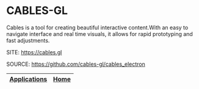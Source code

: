 # CABLES-GL

 Cables is a tool for creating beautiful interactive content.With an easy to navigate interface and real time visuals, it allows for rapid prototyping and fast adjustments.

 SITE: https://cables.gl
 
 SOURCE: https://github.com/cables-gl/cables_electron

 | [Applications](https://portable-linux-apps.github.io/apps.html) | [Home](https://portable-linux-apps.github.io)
 | --- | --- |
